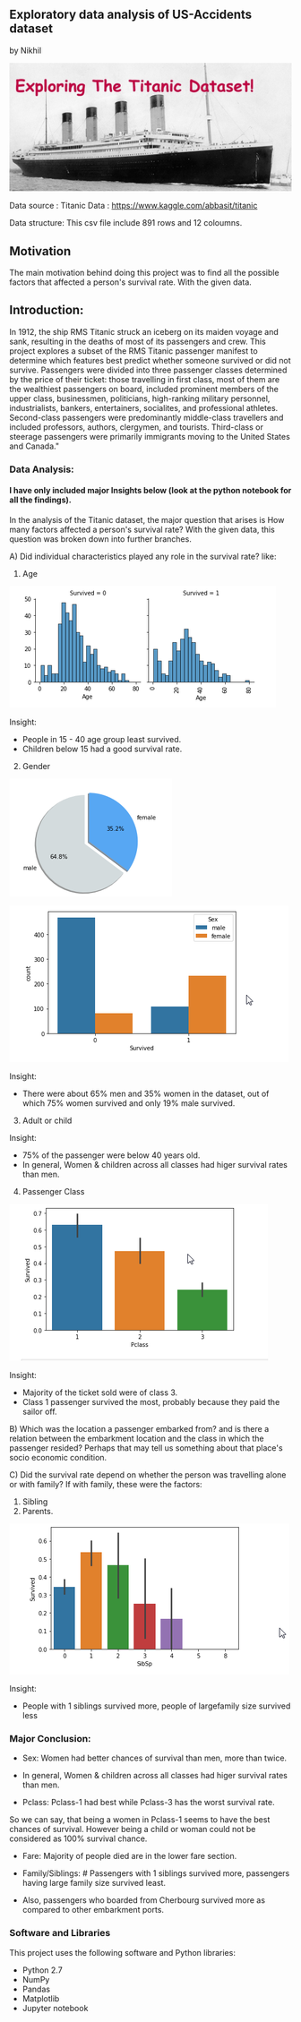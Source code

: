 ## Exploratory data analysis of US-Accidents dataset

by Nikhil


![front_image](Images/titanic_front.jpg)

Data source : Titanic Data : https://www.kaggle.com/abbasit/titanic

Data structure: This csv file include 891 rows and 12 coloumns.

## Motivation
The main motivation behind doing this project was to find all the possible factors that affected a person's survival rate. With the given data. 

## Introduction:

In 1912, the ship RMS Titanic struck an iceberg on its maiden voyage and sank, resulting in the deaths of most of its passengers and crew. This project explores a subset of the RMS Titanic passenger manifest to determine which features best predict whether someone survived or did not survive.
Passengers were divided into three passenger classes determined by the price of their ticket: those travelling in first class, most of them are the wealthiest passengers on board, included prominent members of the upper class, businessmen, politicians, high-ranking military personnel, industrialists, bankers, entertainers, socialites, and professional athletes. Second-class passengers were predominantly middle-class travellers and included professors, authors, clergymen, and tourists. Third-class or steerage passengers were primarily immigrants moving to the United States and Canada."


### Data Analysis:

#### I have only included major Insights below (look at the python notebook for all the findings).

In the analysis of the Titanic dataset, the major question that arises is How many factors affected a person's survival rate? With the given data, this question was broken down into further branches.

A) Did individual characteristics played any role in the survival rate? like:

1. Age

![front_image](Images/age.png)

Insight: 
- People in 15 - 40 age group least survived.
- Children below 15 had a good survival rate.


2. Gender

![front_image](Images/gender1.png)

![front_image](Images/gender.png)

Insight: 
- There were about 65% men and 35% women in the dataset, out of which 75% women survived and only 19% male survived. 


3. Adult or child

Insight: 
- 75% of the passenger were below 40 years old.
- In general, Women & children across all classes had higer survival rates than men.

4. Passenger Class 

![front_image](Images/class.png)

Insight: 
- Majority of the ticket sold were of class 3.
- Class 1 passenger survived the most, probably because they paid the sailor off.


B) Which was the location a passenger embarked from? and is there a relation between the embarkment location and the class in which the passenger resided? Perhaps that may tell us something about that place's socio economic condition.

C) Did the survival rate depend on whether the person was travelling alone or with family? If with family, these were the factors:
1. Sibling
2. Parents.

![front_image](Images/sib.png)


Insight:
- People with 1 siblings survived more, people of largefamily size survived less

### Major Conclusion:


- Sex: Women had better chances of survival than men, more than twice.

- In general, Women & children across all classes had higer survival rates than men.

- Pclass: Pclass-1 had best while Pclass-3 has the worst survival rate.

So we can say, that being a women in Pclass-1 seems to have the best chances of survival. However being a child or woman could not be considered as 100% survival chance.

- Fare: Majority of people died are in the lower fare section.

- Family/Siblings: # Passengers with 1 siblings survived more, passengers having large family size survived least.

- Also, passengers who boarded from Cherbourg survived more as compared to other embarkment ports.

### Software and Libraries

This project uses the following software and Python libraries:

- Python 2.7
- NumPy
- Pandas
- Matplotlib
- Jupyter notebook
